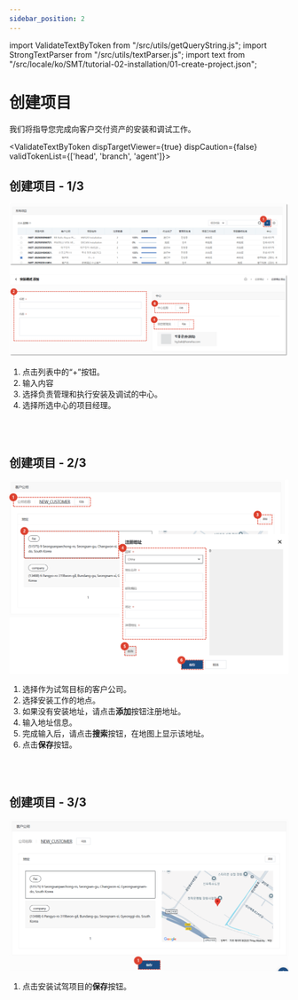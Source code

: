 ```yaml
---
sidebar_position: 2
---
```


import ValidateTextByToken from "/src/utils/getQueryString.js";
import StrongTextParser from "/src/utils/textParser.js";
import text from "/src/locale/ko/SMT/tutorial-02-installation/01-create-project.json";



# 创建项目

我们将指导您完成向客户交付资产的安装和调试工作。

<ValidateTextByToken dispTargetViewer={true} dispCaution={false} validTokenList={['head', 'branch', 'agent']}>

## 创建项目 - 1/3

![002](./img/002.png)

1. 点击列表中的“+”按钮。
1. 输入内容
1. 选择负责管理和执行安装及调试的中心。
1. 选择所选中心的项目经理。
<br/>
<br/>

## 创建项目 - 2/3

![003](./img/003.png)

1. 选择作为试驾目标的客户公司。
1. 选择安装工作的地点。
1. 如果没有安装地址，请点击**添加**按钮注册地址。
1. 输入地址信息。
1. 完成输入后，请点击**搜索**按钮，在地图上显示该地址。
1. 点击**保存**按钮。
<br/>
<br/>

## 创建项目 - 3/3

![004](./img/004.png)

1. 点击安装试驾项目的**保存**按钮。

</ValidateTextByToken>
